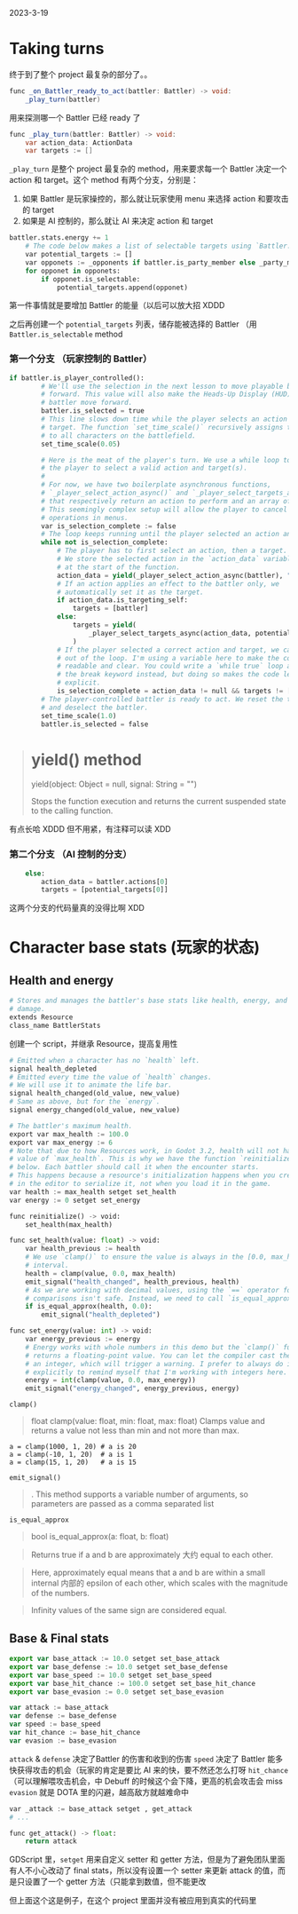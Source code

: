 2023-3-19

# Taking turns 
终于到了整个 project 最复杂的部分了。。

```java
func _on_Battler_ready_to_act(battler: Battler) -> void:
    _play_turn(battler)
```

用来探测哪一个 Battler 已经 ready 了

```java
func _play_turn(battler: Battler) -> void:
    var action_data: ActionData
    var targets := []
```

`_play_turn` 是整个 project 最复杂的 method，用来要求每一个 Battler 决定一个 action 和 target。这个 method 有两个分支，分别是：
1.  如果 Battler 是玩家操控的，那么就让玩家使用 menu 来选择 action 和要攻击的 target
2.  如果是 AI 控制的，那么就让 AI 来决定 action 和 target

```python
battler.stats.energy += 1
	# The code below makes a list of selectable targets using `Battler.is_selectable`
	var potential_targets := []
	var opponets := _opponents if battler.is_party_member else _party_mmebers
	for opponet in opponets:
		if opponet.is_selectable:
			potential_targets.append(opponet)
```

第一件事情就是要增加 Battler 的能量（以后可以放大招 XDDD 

之后再创建一个 `potential_targets` 列表，储存能被选择的 Battler （用 `Battler.is_selectable` method

### 第一个分支 （玩家控制的 Battler）

```python
if battler.is_player_controlled():
        # We'll use the selection in the next lesson to move playable battlers
        # forward. This value will also make the Heads-Up Display (HUD) for this
        # battler move forward.
        battler.is_selected = true
        # This line slows down time while the player selects an action and
        # target. The function `set_time_scale()` recursively assigns that value
        # to all characters on the battlefield.
        set_time_scale(0.05)

        # Here is the meat of the player's turn. We use a while loop to wait for
        # the player to select a valid action and target(s).
        #
        # For now, we have two boilerplate asynchronous functions,
        # `_player_select_action_async()` and `_player_select_targets_async()`,
        # that respectively return an action to perform and an array of targets.
        # This seemingly complex setup will allow the player to cancel
        # operations in menus.
        var is_selection_complete := false
        # The loop keeps running until the player selected an action and target.
        while not is_selection_complete:
            # The player has to first select an action, then a target.
            # We store the selected action in the `action_data` variable defined
            # at the start of the function.
            action_data = yield(_player_select_action_async(battler), "completed")
            # If an action applies an effect to the battler only, we
            # automatically set it as the target.
            if action_data.is_targeting_self:
                targets = [battler]
            else:
                targets = yield(
                    _player_select_targets_async(action_data, potential_targets), "completed"
                )
            # If the player selected a correct action and target, we can break
            # out of the loop. I'm using a variable here to make the code
            # readable and clear. You could write a `while true` loop and use
            # the break keyword instead, but doing so makes the code less
            # explicit.
            is_selection_complete = action_data != null && targets != []
        # The player-controlled battler is ready to act. We reset the time scale
        # and deselect the battler.
        set_time_scale(1.0)
        battler.is_selected = false
```

>#  yield() method
> 
> yield(object: Object = null, signal: String = "")
> 
> Stops the function execution and returns the current suspended state to the calling function.


有点长哈 XDDD 但不用紧，有注释可以读 XDD

### 第二个分支 （AI 控制的分支）

```python
    else:
        action_data = battler.actions[0]
        targets = [potential_targets[0]]
```

这两个分支的代码量真的没得比啊 XDD

# Character base stats (玩家的状态)

## Health and energy

```python
# Stores and manages the battler's base stats like health, energy, and base
# damage.
extends Resource
class_name BattlerStats
```

创建一个 script，并继承 Resource，提高复用性

```python
# Emitted when a character has no `health` left.
signal health_depleted
# Emitted every time the value of `health` changes.
# We will use it to animate the life bar.
signal health_changed(old_value, new_value)
# Same as above, but for the `energy`.
signal energy_changed(old_value, new_value)

# The battler's maximum health.
export var max_health := 100.0
export var max_energy := 6
# Note that due to how Resources work, in Godot 3.2, health will not have a
# value of `max_health`. This is why we have the function `reinitialize()`
# below. Each battler should call it when the encounter starts.
# This happens because a resource's initialization happens when you create it 
# in the editor to serialize it, not when you load it in the game.
var health := max_health setget set_health
var energy := 0 setget set_energy

func reinitialize() -> void:
    set_health(max_health)

func set_health(value: float) -> void:
    var health_previous := health
    # We use `clamp()` to ensure the value is always in the [0.0, max_health]
    # interval.
    health = clamp(value, 0.0, max_health)
    emit_signal("health_changed", health_previous, health)
    # As we are working with decimal values, using the `==` operator for
    # comparisons isn't safe. Instead, we need to call `is_equal_approx()`.
    if is_equal_approx(health, 0.0):
        emit_signal("health_depleted")

func set_energy(value: int) -> void:
    var energy_previous := energy
    # Energy works with whole numbers in this demo but the `clamp()` function
    # returns a floating-point value. You can let the compiler cast the value to
    # an integer, which will trigger a warning. I prefer to always do it
    # explicitly to remind myself that I'm working with integers here.
    energy = int(clamp(value, 0.0, max_energy))
    emit_signal("energy_changed", energy_previous, energy)
```

`clamp()`
> float clamp(value: float, min: float, max: float)
> Clamps value and returns a value not less than min and not more than max.
> 
	a = clamp(1000, 1, 20) # a is 20
	a = clamp(-10, 1, 20)  # a is 1
	a = clamp(15, 1, 20)   # a is 15

`emit_signal()`

> . This method supports a variable number of arguments, so parameters are passed as a comma separated list

`is_equal_approx`

> bool is_equal_approx(a: float, b: float)

> Returns true if a and b are approximately 大约  equal to each other.

> Here, approximately equal means that a and b are within a small internal  内部的 epsilon of each other, which scales with the magnitude of the numbers.

> Infinity values of the same sign are considered equal.


## Base & Final stats

```javascript
export var base_attack := 10.0 setget set_base_attack
export var base_defense := 10.0 setget set_base_defense
export var base_speed := 10.0 setget set_base_speed
export var base_hit_chance := 100.0 setget set_base_hit_chance
export var base_evasion := 0.0 setget set_base_evasion

var attack := base_attack
var defense := base_defense
var speed := base_speed
var hit_chance := base_hit_chance
var evasion := base_evasion
```

`attack` & `defense` 决定了Battler 的伤害和收到的伤害
`speed` 决定了 Battler 能多快获得攻击的机会（玩家的肯定是要比 AI 来的快，要不然还怎么打呀
`hit_chance` （可以理解喂攻击机会，中 Debuff 的时候这个会下降，更高的机会攻击会 miss 
`evasion`  就是 DOTA 里的闪避，越高敌方就越难命中

```python
var _attack := base_attack setget , get_attack
# ...

func get_attack() -> float:
    return attack
```

GDScript 里，`setget` 用来自定义 setter 和 getter 方法，但是为了避免团队里面有人不小心改动了 final stats，所以没有设置一个 setter 来更新 attack 的值，而是只设置了一个 getter 方法（只能拿到数值，但不能更改

但上面这个这是例子，在这个 project 里面并没有被应用到真实的代码里

